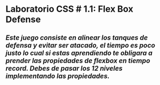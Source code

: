 # Laboratorio CSS # 1.1: Flex Box Defense

## ***Este juego consiste en alinear los tanques de defensa y evitar ser atacado, el tiempo es poco justo lo cual si estas aprendiendo te obligara a prender las propiedades de flexbox en tiempo record. Debes de pasar los 12 niveles implementando las propiedades.***